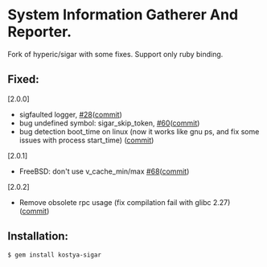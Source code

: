 # System Information Gatherer And Reporter. 

Fork of hyperic/sigar with some fixes. Support only ruby binding.

## Fixed:

[2.0.0]
* sigfaulted logger, [#28](https://github.com/hyperic/sigar/pull/28)([commit](https://github.com/kostya/sigar/commit/c2a1af))
* bug undefined symbol: sigar_skip_token, [#60](https://github.com/hyperic/sigar/pull/60)([commit](https://github.com/kostya/sigar/commit/dfe8fe))
* bug detection boot_time on linux (now it works like gnu ps, and fix some issues with process start_time) ([commit](https://github.com/kostya/sigar/commit/660259))

[2.0.1]
* FreeBSD: don't use v_cache_min/max [#68](https://github.com/hyperic/sigar/pull/68)([commit](https://github.com/kostya/sigar/commit/800076db97bcacb1ba90805d740b4f9a5a1d3cca))

[2.0.2]
* Remove obsolete rpc usage (fix compilation fail with glibc 2.27) ([commit](https://github.com/kostya/sigar/commit/a971b9e8e1443fdf236c5ffa199c1994c05fcd4b))


## Installation:

    $ gem install kostya-sigar
